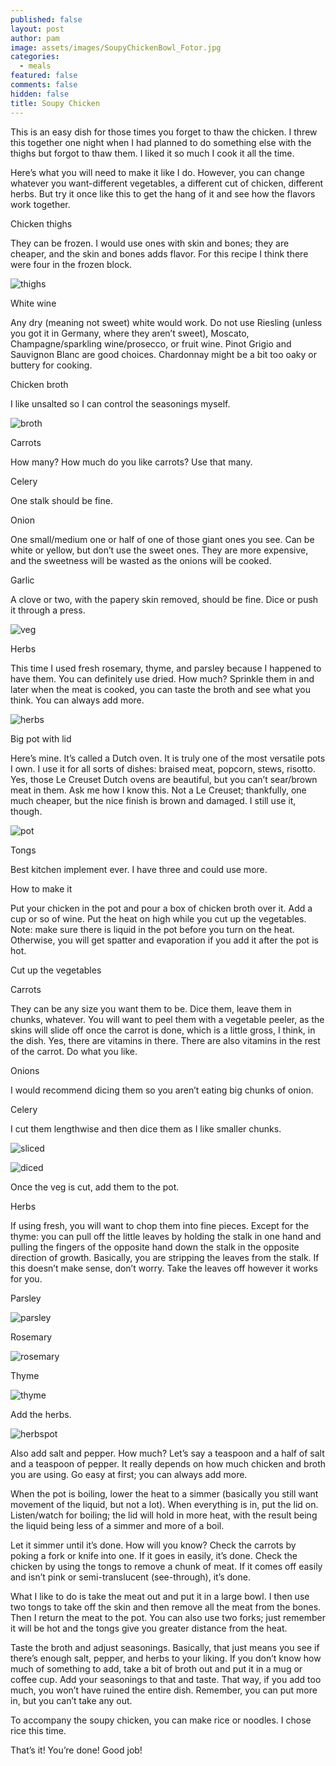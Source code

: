 ```yaml
---
published: false
layout: post
author: pam
image: assets/images/SoupyChickenBowl_Fotor.jpg
categories:
  - meals
featured: false
comments: false
hidden: false
title: Soupy Chicken
---
```


This is an easy dish for those times you forget to thaw the chicken. I threw this together one night when I had planned to do something else with the thighs but forgot to thaw them. I liked it so much I cook it all the time.

Here’s what you will need to make it like I do.  However, you can change whatever you want-different vegetables, a different cut of chicken, different herbs. But try it once like this to get the hang of it and see how the flavors work together.

Chicken thighs

They can be frozen. I would use ones with skin and bones; they are cheaper, and the skin and bones adds flavor. For this recipe I think there were four in the frozen block.

![thighs](/assets/images/Frozenthighs_Fotor.jpg)

White wine

Any dry (meaning not sweet) white would work.  Do not use Riesling (unless you got it in Germany, where they aren’t sweet), Moscato, Champagne/sparkling wine/prosecco, or fruit wine. Pinot Grigio and Sauvignon Blanc are good choices.  Chardonnay might be a bit too oaky or buttery for cooking.

Chicken broth 

I like unsalted so I can control the seasonings myself.

![broth](/assets/images/WineBroth_Fotor.jpg)

Carrots

How many?  How much do you like carrots?  Use that many.

Celery

One stalk should be fine. 

Onion

One small/medium one or half of one of those giant ones you see.  Can be white or yellow, but don’t use the sweet ones.  They are more expensive, and the sweetness will be wasted as the onions will be cooked.

Garlic

A clove or two, with the papery skin removed, should be fine. Dice or push it through a press.

![veg](/assets/images/CarrotCeleryOnion_Fotor.jpg)

Herbs

This time I used fresh rosemary, thyme, and parsley because I happened to have them.  You can definitely use dried. How much?  Sprinkle them in and later when the meat is cooked, you can taste the broth and see what you think.  You can always add more.

![herbs](/assets/images/Herbs_Fotor.jpg)

Big pot with lid

Here’s mine.  It’s called a Dutch oven. It is truly one of the most versatile pots I own.  I use it for all sorts of dishes: braised meat, popcorn, stews, risotto. Yes, those Le Creuset Dutch ovens are beautiful, but you can’t sear/brown meat in them.  Ask me how I know this.  Not a Le Creuset; thankfully, one much cheaper, but the nice finish is brown and damaged. I still use it, though.

![pot](/assets/images/PotOnStove_Fotor.jpg)

Tongs

Best kitchen implement ever.  I have three and could use more.

How to make it

Put your chicken in the pot and pour a box of chicken broth over it.  Add a cup or so of wine. Put the heat on high while you cut up the vegetables. Note: make sure there is liquid in the pot before you turn on the heat. Otherwise, you will get spatter and evaporation if you add it after the pot is hot.

Cut up the vegetables

Carrots

They can be any size you want them to be.  Dice them, leave them in chunks, whatever.  You will want to peel them with a vegetable peeler, as the skins will slide off once the carrot is done, which is a little gross, I think, in the dish. Yes, there are vitamins in there.  There are also vitamins in the rest of the carrot.  Do what you like.

Onions

I would recommend dicing them so you aren’t eating big chunks of onion.

Celery

I cut them lengthwise and then dice them as I like smaller chunks.

![sliced](/assets/images/CelerySliced_Fotor.jpg)

![diced](/assets/images/CeleryDiced_Fotor.jpg)

Once the veg is cut, add them to the pot.  

Herbs

If using fresh, you will want to chop them into fine pieces.  Except for the thyme: you can pull off the little leaves by holding the stalk in one hand and pulling the fingers of the opposite hand down the stalk in the opposite direction of growth.  Basically, you are stripping the leaves from the stalk. If this doesn’t make sense, don’t worry. Take the leaves off however it works for you.

Parsley

![parsley](/assets/images/Parsley_Fotor.jpg)

Rosemary

![rosemary](/assets/images/Rosemary_Fotor.jpg)

Thyme

![thyme](/assets/images/Thyme_Fotor.jpg)

Add the herbs. 

![herbspot](/assets/images/HerbsInPot_Fotor.jpg)

Also add salt and pepper.  How much?  Let’s say a teaspoon and a half of salt and a teaspoon of pepper.  It really depends on how much chicken and broth you are using. Go easy at first; you can always add more.

When the pot is boiling, lower the heat to a simmer (basically you still want movement of the liquid, but not a lot). When everything is in, put the lid on.  Listen/watch for boiling; the lid will hold in more heat, with the result being the liquid being less of a simmer and more of a boil.

Let it simmer until it’s done.  How will you know?  Check the carrots by poking a fork or knife into one.  If it goes in easily, it’s done.  Check the chicken by using the tongs to remove a chunk of meat.  If it comes off easily and isn’t pink or semi-translucent (see-through), it’s done.

What I like to do is take the meat out and put it in a large bowl.  I then use two tongs to take off the skin and then remove all the meat from the bones.  Then I return the meat to the pot.  You can also use two forks; just remember it will be hot and the tongs give you greater distance from the heat. 

Taste the broth and adjust seasonings. Basically, that just means you see if there’s enough salt, pepper, and herbs to your liking.  If you don’t know how much of something to add, take a bit of broth out and put it in a mug or coffee cup.  Add your seasonings to that and taste.  That way, if you add too much, you won’t have ruined the entire dish.  Remember, you can put more in, but you can’t take any out.

To accompany the soupy chicken, you can make rice or noodles.  I chose rice this time.

That’s it!  You’re done!  Good job!






